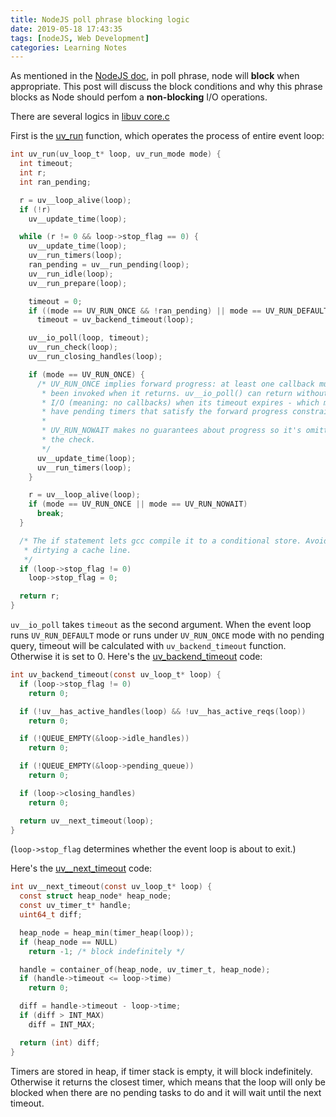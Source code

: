 ```yaml
---
title: NodeJS poll phrase blocking logic
date: 2019-05-18 17:43:35
tags: [nodeJS, Web Development]
categories: Learning Notes
---
```


As mentioned in the [NodeJS doc](https://nodejs.org/en/docs/guides/event-loop-timers-and-nexttick/#phases-overview), in poll phrase, node will **block** when appropriate. This post will discuss the block conditions and why this phrase blocks as Node should perfom a **non-blocking** I/O operations.

There are several logics in [libuv core.c](https://github.com/libuv/libuv/blob/v1.x/src/unix/core.c) 

First is the [uv_run](https://github.com/libuv/libuv/blob/v1.x/src/unix/core.c#L348) function, which operates the process of entire event loop:
```c
int uv_run(uv_loop_t* loop, uv_run_mode mode) {
  int timeout;
  int r;
  int ran_pending;

  r = uv__loop_alive(loop);
  if (!r)
    uv__update_time(loop);

  while (r != 0 && loop->stop_flag == 0) {
    uv__update_time(loop);
    uv__run_timers(loop);
    ran_pending = uv__run_pending(loop);
    uv__run_idle(loop);
    uv__run_prepare(loop);

    timeout = 0;
    if ((mode == UV_RUN_ONCE && !ran_pending) || mode == UV_RUN_DEFAULT)
      timeout = uv_backend_timeout(loop);

    uv__io_poll(loop, timeout);
    uv__run_check(loop);
    uv__run_closing_handles(loop);

    if (mode == UV_RUN_ONCE) {
      /* UV_RUN_ONCE implies forward progress: at least one callback must have
       * been invoked when it returns. uv__io_poll() can return without doing
       * I/O (meaning: no callbacks) when its timeout expires - which means we
       * have pending timers that satisfy the forward progress constraint.
       *
       * UV_RUN_NOWAIT makes no guarantees about progress so it's omitted from
       * the check.
       */
      uv__update_time(loop);
      uv__run_timers(loop);
    }

    r = uv__loop_alive(loop);
    if (mode == UV_RUN_ONCE || mode == UV_RUN_NOWAIT)
      break;
  }

  /* The if statement lets gcc compile it to a conditional store. Avoids
   * dirtying a cache line.
   */
  if (loop->stop_flag != 0)
    loop->stop_flag = 0;

  return r;
}
```
<!--more-->
`uv__io_poll` takes `timeout` as the second argument. When the event loop runs `UV_RUN_DEFAULT` mode or runs under `UV_RUN_ONCE` mode with no pending query, timeout will be calculated with `uv_backend_timeout` function.
Otherwise it is set to 0.
Here's the [uv_backend_timeout](https://github.com/libuv/libuv/blob/v1.x/src/unix/core.c#L316) code:
```c
int uv_backend_timeout(const uv_loop_t* loop) {
  if (loop->stop_flag != 0)
    return 0;

  if (!uv__has_active_handles(loop) && !uv__has_active_reqs(loop))
    return 0;

  if (!QUEUE_EMPTY(&loop->idle_handles))
    return 0;

  if (!QUEUE_EMPTY(&loop->pending_queue))
    return 0;

  if (loop->closing_handles)
    return 0;

  return uv__next_timeout(loop);
}
```
(`loop->stop_flag` determines whether the event loop is about to exit.) 

Here's the [uv__next_timeout](https://github.com/libuv/libuv/blob/v1.x/src/timer.c#L138) code:
```c
int uv__next_timeout(const uv_loop_t* loop) {
  const struct heap_node* heap_node;
  const uv_timer_t* handle;
  uint64_t diff;

  heap_node = heap_min(timer_heap(loop));
  if (heap_node == NULL)
    return -1; /* block indefinitely */

  handle = container_of(heap_node, uv_timer_t, heap_node);
  if (handle->timeout <= loop->time)
    return 0;

  diff = handle->timeout - loop->time;
  if (diff > INT_MAX)
    diff = INT_MAX;

  return (int) diff;
}
```
Timers are stored in heap, if timer stack is empty, it will block indefinitely.
Otherwise it returns the closest timer, which means that the loop will only be blocked when there are no pending tasks to do and it will wait until the next timeout.

